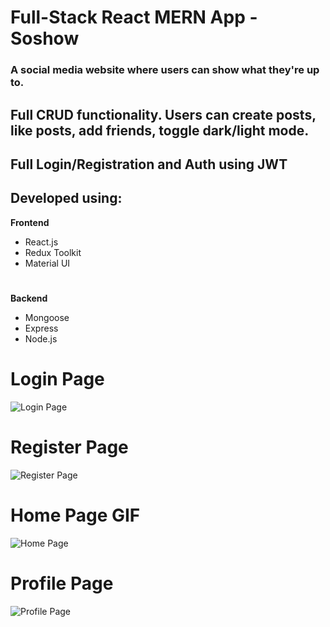 # Full-Stack React MERN App - Soshow
### A social media website where users can show what they're up to.

## Full CRUD functionality. Users can create posts, like posts, add friends, toggle dark/light mode.
## Full Login/Registration and Auth using JWT

## Developed using:
**Frontend**
- React.js
- Redux Toolkit 
- Material UI
#
**Backend**
- Mongoose
- Express
- Node.js

# Login Page
![Login Page](https://i.imgur.com/TZR8pUO.png)

# Register Page
![Register Page](https://i.imgur.com/T98uiDl.png)

# Home Page GIF
![Home Page](https://i.imgur.com/FUIM2HY.gif)

# Profile Page
![Profile Page](https://i.imgur.com/GNg0b6r.png)
